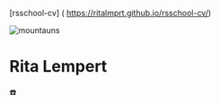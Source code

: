  [rsschool-cv] ( https://ritalmprt.github.io/rsschool-cv/)


![mountauns](/img/mountain.png)
# Rita Lempert
:phone:
